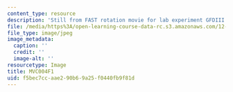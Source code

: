 ```yaml
---
content_type: resource
description: 'Still from FAST rotation movie for lab experiment GFDIII: Radial inflow.'
file: /media/https%3A/open-learning-course-data-rc.s3.amazonaws.com/12-003-atmosphere-ocean-and-climate-dynamics-fall-2008/f5bec7ccaae290b69a25f0440fb9f81d_MVC004F1.jpg
file_type: image/jpeg
image_metadata:
  caption: ''
  credit: ''
  image-alt: ''
resourcetype: Image
title: MVC004F1
uid: f5bec7cc-aae2-90b6-9a25-f0440fb9f81d
---
```


